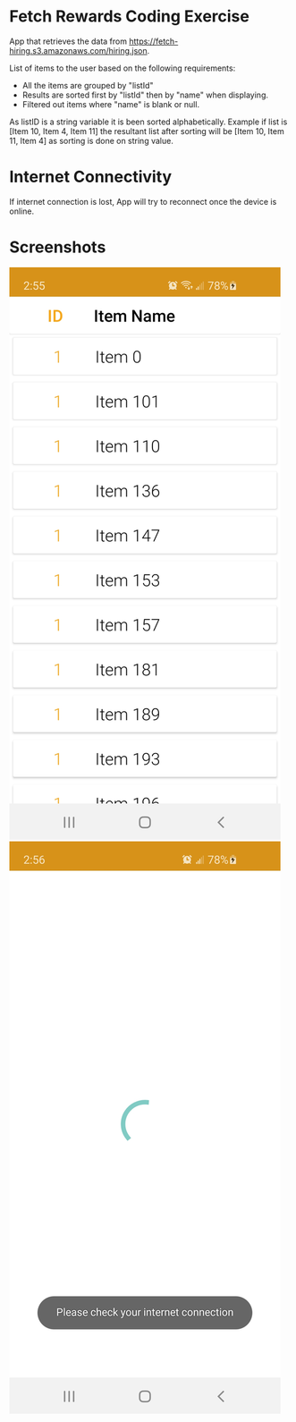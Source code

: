 # Fetch Rewards Coding Exercise
App that retrieves the data from https://fetch-hiring.s3.amazonaws.com/hiring.json.

List of items to the user based on the following requirements:

- All the items are grouped by "listId"
- Results are sorted first by "listId" then by "name" when displaying.
- Filtered out items where "name" is blank or null.

As listID is a string variable it is been sorted alphabetically.
Example if list is [Item 10, Item 4, Item 11] the resultant list after sorting will be [Item 10, Item 11, Item 4] as sorting is done on string value.

# Internet Connectivity
If internet connection is lost, App will try to reconnect once the device is online.

# Screenshots
![ScreenShot](https://github.com/JuileePanse/FetchRewardsAssessment/blob/master/Screenshot_20210214-145555_FetchRewardsAssessment.jpg)
![ScreenShot](https://github.com/JuileePanse/FetchRewardsAssessment/blob/master/Screenshot_20210214-145604_FetchRewardsAssessment.jpg)

